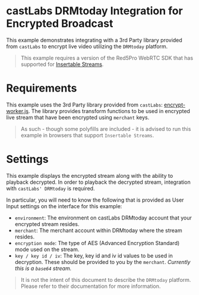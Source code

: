 # castLabs DRMtoday Integration for Encrypted Broadcast

This example demonstrates integrating with a 3rd Party library provided from `castLabs` to encrypt live video utilizing the `DRMtoday` platform.

> This example requires a version of the Red5Pro WebRTC SDK that has supported for [Insertable Streams](https://developer.mozilla.org/en-US/docs/Web/API/Insertable_Streams_for_MediaStreamTrack_API).

# Requirements

This example uses the 3rd Party library provided from `castLabs`: [encrypt-worker.js](./encrypt-worker.js). The library provides transform functions to be used in encrypted live stream that have been encrypted using `merchant` keys.

> As such - though some polyfills are included - it is advised to run this example in browsers that support `Insertable Streams`.

# Settings

This example displays the encrypted stream along with the ability to playback decrypted. In order to playback the decrypted stream, integration with `castLabs' DRMtoday` is required.

In particular, you will need to know the following that is provided as User Input settings on the interface for this example:

- `environment`: The environment on castLabs DRMtoday account that your encrypted stream resides.
- `merchant`: The merchant account within DRMtoday where the stream resides.
- `encryption mode`: The type of AES (Advanced Encryption Standard) mode used on the stream.
- `key / key id / iv`: The key, key id and iv id values to be used in decryption. These should be provided to you by the `merchant`. _Currently this is a `base64` stream._

> It is not the intent of this document to describe the `DRMtoday` platform. Please refer to their documentation for more information.
